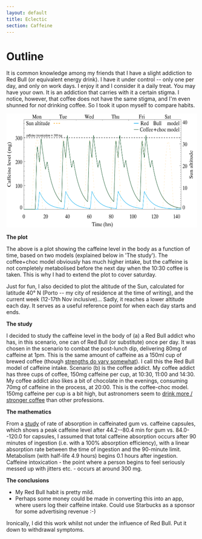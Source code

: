 ```yaml
---
layout: default
title: Eclectic
section: Caffeine
---
```


Outline
========

It is common knowledge among my friends that I have a slight addiction to Red Bull (or equivalent energy drink). I have it under control -- only one per day, and only on work days. I enjoy it and I consider it a daily treat. You may have your own. It is an addiction that carries with it a certain stigma. I notice, however, that coffee does not have the same stigma, and I'm even shunned for <em>not</em> drinking coffee. So I took it upon myself to compare habits.

<img src="images/caffeine_plot.pdf" width="600" height="300"><br>

<strong>The plot</strong><br>

The above is a plot showing the caffeine level in the body as a function of time, based on two models (explained below in 'The study'). The coffee+choc model obviously has much higher intake, but the caffeine is not completely metabolised before the next day when the 10:30 coffee is taken. This is why I had to extend the plot to cover saturday.

Just for fun, I also decided to plot the altitude of the Sun, calculated for latitude 40&deg; N (Porto -- my city of residence at the time of writing), and the current week (12-17th Nov inclusive)... Sadly, it reaches a lower altitude each day. It serves as a useful reference point for when each day starts and ends.

<strong>The study</strong><br>

I decided to study the caffeine level in the body of (a) a Red Bull addict who has, in this scenario, one can of Red Bull (or substitute) once per day. It was chosen in the scenario to combat the post-lunch dip, delivering 80mg of caffeine at 1pm. This is the same amount of caffeine as a 150ml cup of brewed coffee (though [strengths do vary somewhat](http://www.coffee.org/articles/index.php?art=182)). I call this the Red Bull model of caffeine intake. Scenario (b) is the coffee addict. My coffee addict has three cups of coffee, 150mg caffeine per cup, at 10:30, 11:00 and 14:30. My coffee addict also likes a bit of chocolate in the evenings, consuming 70mg of caffeine in the process, at 20:00. This is the coffee-choc model. 150mg caffeine per cup is a bit high, but astronomers seem to [drink more / stronger coffee](http://io9.com/5948206/here-are-the-fifteen-professions-that-drink-the-most-coffee-guess-whos-number-one) than other professions.

<strong>The mathematics</strong><br>

From a [study](http://www.ncbi.nlm.nih.gov/pubmed/11839447) of rate of absorption in caffeinated gum vs. caffeine capsules, which shows a peak caffeine level after 44.2--80.4 min for gum vs. 84.0--120.0 for capsules, I assumed that total caffeine absorption occurs after 90 minutes of ingestion (i.e. with a 100% absorption efficiency), with a linear absorption rate between the time of ingestion and the 90-minute limit. Metabolism (with half-life 4.9 hours) begins 0.1 hours after ingestion.
Caffeine intoxication - the point where a person begins to feel seriously messed up with jitters etc. - occurs at around 300 mg.

<strong>The conclusions</strong><br>

* My Red Bull habit is pretty mild.
* Perhaps some money could be made in converting this into an app, where users log their caffeine intake. Could use Starbucks as a sponsor for some advertising revenue :-)

Ironically, I did this work whilst not under the influence of Red Bull. Put it down to withdrawal symptoms.